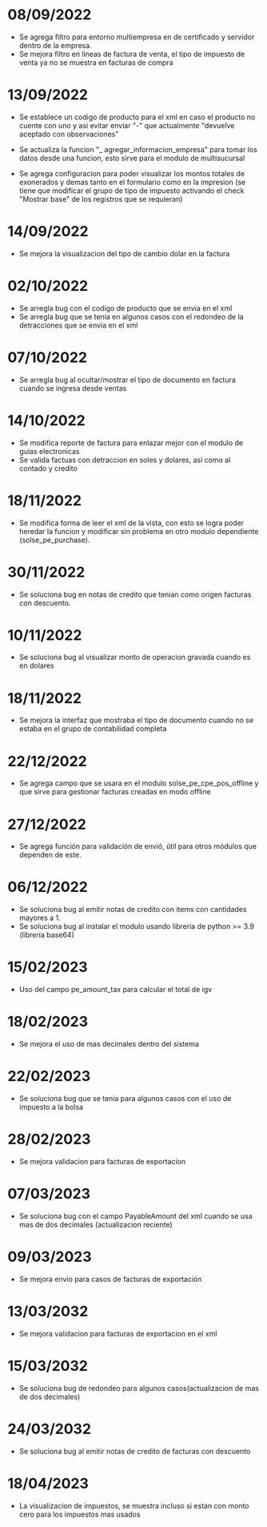 # 08/09/2022
* Se agrega filtro para entorno multiempresa en de certificado y servidor dentro de la empresa.
* Se mejora filtro en lineas de factura de venta, el tipo de impuesto de venta ya no se muestra en facturas de compra

# 13/09/2022
* Se establece un codigo de producto para el xml en caso el producto no cuente con uno y asi evitar enviar "-" que actualmente "devuelve aceptado con observaciones"
* Se actualiza la funcion "_ agregar_informacion_empresa" para tomar los datos desde una funcion, esto sirve para el modulo de multisucursal

* Se agrega configuracion para poder visualizar los montos totales de exonerados y demas tanto en el formulario como en la impresion (se tiene que modificar el grupo de tipo de impuesto activando el check "Mostrar base" de los registros que se requieran)

# 14/09/2022
* Se mejora la visualizacion del tipo de cambio dolar en la factura

# 02/10/2022
* Se arregla bug con el codigo de producto que se envia en el xml
* Se arregla bug que se tenia en algunos casos con el redondeo de la detracciones que se envia en el xml

# 07/10/2022
* Se arregla bug al ocultar/mostrar el tipo de documento en factura cuando se ingresa desde ventas

# 14/10/2022
* Se modifica reporte de factura para enlazar mejor con el modulo de guias electronicas
* Se valida factuas con detraccion en soles y dolares, asi como al contado y credito

# 18/11/2022
* Se modifica forma de leer el xml de la vista, con esto se logra poder heredar la funcion y modificar sin problema en otro modulo dependiente (solse_pe_purchase).

# 30/11/2022
* Se soluciona bug en notas de credito que tenian como origen facturas con descuento.

# 10/11/2022
* Se soluciona bug al visualizar monto de operacion gravada cuando es en dolares

# 18/11/2022
* Se mejora la interfaz que mostraba el tipo de documento cuando no se estaba en el grupo de contabilidad completa

# 22/12/2022
* Se agrega campo que se usara en el modulo solse_pe_cpe_pos_offline y que sirve para gestionar facturas creadas en modo offline

# 27/12/2022
* Se agrega función para validación de envió, útil para otros módulos que dependen de este.

# 06/12/2022
* Se soluciona bug al emitir notas de credito con items con cantidades mayores a 1.
* Se soluciona bug al instalar el modulo usando libreria de python >= 3.9 (libreria base64)

# 15/02/2023
* Uso del campo pe_amount_tax para calcular el total de igv

# 18/02/2023
* Se mejora el uso de mas decimales dentro del sistema

# 22/02/2023
* Se soluciona bug que se tenia para algunos casos con el uso de impuesto a la bolsa

# 28/02/2023
* Se mejora validacion para facturas de exportacion

# 07/03/2023
* Se soluciona bug con el campo PayableAmount del xml cuando se usa mas de dos decimales (actualizacion reciente)

# 09/03/2023
* Se mejora envio para casos de facturas de exportación

# 13/03/2032
* Se mejora validacion para facturas de exportacion en el xml

# 15/03/2032
* Se soluciona bug de redondeo para algunos casos(actualizacion de mas de dos decimales)

# 24/03/2032
* Se soluciona bug al emitir notas de credito de facturas con descuento

# 18/04/2023
* La visualizacion de impuestos, se muestra incluso si estan con monto cero para los impuestos mas usados